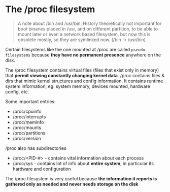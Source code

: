 # The /proc filesystem

> A note about /bin and /usr/bin: History theoretically not important for boot binaries placed in /usr, and on different partition, to be able to mount later or even a network based filesystem, but now this is obsolete mostly, so they are symlinked now. (/bin -> /usr/bin)

Certain filesystems like the one mounted at /proc are called `pseudo-filesystems` because **they have no permanent presence** anywhere on the disk.

The /proc filesystem contains virtual files (files that exist only in memory) that **permit viewing constantly changing kernel data**.
/proc contains files & dirs that mimic kernel structures and config information.
It contains runtime system information, eg. system memory, devices mounted, hardware config, etc.

Some important entries:
* /proc/cpuinfo
* /proc/interrupts
* /proc/meminfo
* /proc/mounts
* /proc/partitions
* /proc/version

/proc also has subdirectories

* /proc/<PID-#> - contains vital information about each process
* /proc/sys - contains lot of info about **entire system**, in particular its hardware and configuration

The /proc filesystem is very useful because **the information it reports is gathered only as needed and never needs storage on the disk**


